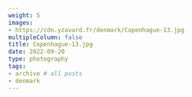 ```yaml
---
weight: 5
images:
- https://cdn.yzavard.fr/denmark/Copenhague-13.jpg
multipleColumn: false
title: Copenhague-13.jpg
date: 2022-09-20
type: photography
tags:
- archive # all posts
- denmark
---
```

